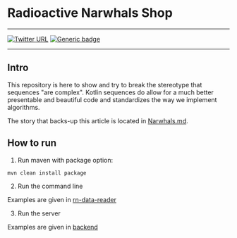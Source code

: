 # Radioactive Narwhals Shop

---

[![Twitter URL](https://img.shields.io/twitter/url?logoColor=blue&style=social&url=https%3A%2F%2Fimg.shields.io%2Ftwitter%2Furl%3Fstyle%3Dsocial)](https://twitter.com/intent/tweet?text=%20Checkout%20this%20%40github%20repo%20by%20%40joaofse%20%F0%9F%91%A8%F0%9F%8F%BD%E2%80%8D%F0%9F%92%BB%3A%20https%3A//github.com/jesperancinha/radioactive-narwhals-shop)
[![Generic badge](https://img.shields.io/static/v1.svg?label=GitHub&message=Radioactive%20Narwhals%20Shop%20☢%20&color=informational)](https://github.com/jesperancinha/radioactive-narwhals-shop)

---

## Intro

This repository is here to show and try to break the stereotype that sequences "are complex".
Kotlin sequences do allow for a much better presentable and beautiful code and standardizes the way we implement
algorithms.

The story that backs-up this article is located in [Narwhals.md](Narwhals.md).
## How to run

1. Run maven with package option:

```shell
mvn clean install package
```

2. Run the command line

Examples are given in [rn-data-reader](rn-data-reader)

3. Run the server

Examples are given in [backend](./backend)


